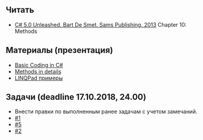 ## Читать
- [C# 5.0 Unleashed. Bart De Smet. Sams Publishing. 2013](https://drive.google.com/drive/u/0/folders/0B7WmjuqYed3Aeko0MzNYZWtVOUk) Chapter 10: Methods

## Материалы (презентация)
- [Basic Coding in C#](https://github.com/EPM-RD-NETLAB/.NET-Framework-modules/tree/master/M2.%20Basic%20Coding%20in%20C%23)
- [Methods in details](https://github.com/EPM-RD-NETLAB/.NET-Framework-modules/tree/master/M4.%20Methods%20in%20details)
- [LINQPad примеры](https://drive.google.com/drive/folders/1WuwLyMZv1Lb3UBDLoD1-UtEPYbm6qe0b)

## Задачи (deadline 17.10.2018, 24.00)
- Внести правки по выполненным ранее задачам с учетом замечаний.
- [#1](https://github.com/EPM-RD-NETLAB/.NET-Framework-modules/tree/master/M3.%20Creating%20types%20in%20C%23) 
- [#5](https://github.com/EPM-RD-NETLAB/.NET-Framework-modules/tree/master/M2.%20Basic%20Coding%20in%20C%23)
- [#2](https://github.com/EPM-RD-NETLAB/.NET-Framework-modules/tree/master/M4.%20Methods%20in%20details)
